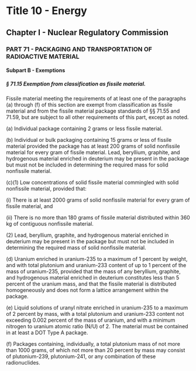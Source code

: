 
# Title 10 - Energy
## Chapter I - Nuclear Regulatory Commission
### PART 71 - PACKAGING AND TRANSPORTATION OF RADIOACTIVE MATERIAL
#### Subpart B - Exemptions
##### § 71.15 Exemption from classification as fissile material.

Fissile material meeting the requirements of at least one of the paragraphs (a) through (f) of this section are exempt from classification as fissile material and from the fissile material package standards of §§ 71.55 and 71.59, but are subject to all other requirements of this part, except as noted.

(a) Individual package containing 2 grams or less fissile material.

(b) Individual or bulk packaging containing 15 grams or less of fissile material provided the package has at least 200 grams of solid nonfissile material for every gram of fissile material. Lead, beryllium, graphite, and hydrogenous material enriched in deuterium may be present in the package but must not be included in determining the required mass for solid nonfissile material.

(c)(1) Low concentrations of solid fissile material commingled with solid nonfissile material, provided that:

(i) There is at least 2000 grams of solid nonfissile material for every gram of fissile material, and

(ii) There is no more than 180 grams of fissile material distributed within 360 kg of contiguous nonfissile material.

(2) Lead, beryllium, graphite, and hydrogenous material enriched in deuterium may be present in the package but must not be included in determining the required mass of solid nonfissile material.

(d) Uranium enriched in uranium-235 to a maximum of 1 percent by weight, and with total plutonium and uranium-233 content of up to 1 percent of the mass of uranium-235, provided that the mass of any beryllium, graphite, and hydrogenous material enriched in deuterium constitutes less than 5 percent of the uranium mass, and that the fissile material is distributed homogeneously and does not form a lattice arrangement within the package.

(e) Liquid solutions of uranyl nitrate enriched in uranium-235 to a maximum of 2 percent by mass, with a total plutonium and uranium-233 content not exceeding 0.002 percent of the mass of uranium, and with a minimum nitrogen to uranium atomic ratio (N/U) of 2. The material must be contained in at least a DOT Type A package.

(f) Packages containing, individually, a total plutonium mass of not more than 1000 grams, of which not more than 20 percent by mass may consist of plutonium-239, plutonium-241, or any combination of these radionuclides.
